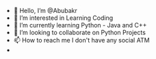 - 👋 Hello, I’m @Abubakr
- 👀 I’m interested in Learning Coding
- 🌱 I’m currently learning Python - Java and C++
- 💞️ I’m looking to collaborate on Python Projects
- 📫 How to reach me I don't have any social ATM
- 

<!---
Abubkr04/Abubkr04 is a ✨ special ✨ repository because its `README.md` (this file) appears on your GitHub profile.
You can click the Preview link to take a look at your changes.
--->
